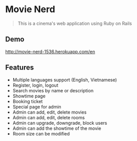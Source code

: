 # Movie Nerd
> This is a cinema's web application using Ruby on Rails

## Demo
http://movie-nerd-1536.herokuapp.com/en

## Features
- Multiple languages support (English, Vietnamese)
- Register, login, logout
- Search movies by name or description
- Showtime page
- Booking ticket
- Special page for admin
- Admin can add, edit, delete movies
- Admin can add, edit, delete rooms
- Admin can upgrade, downgrade, block users
- Admin can add the showtime of the movie
- Room size can be modified
